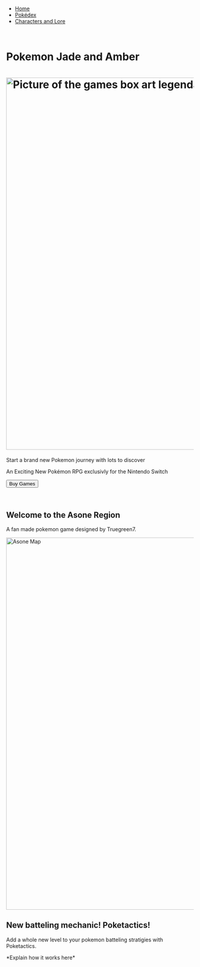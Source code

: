 <html>
<head>
</head>

<body>
  <ul>
    <li><a class="active" href="#home">Home</a></li>
    <li><a href="#news">Pokédex</a></li>
    <li><a href="#contact">Characters and Lore</a></li>
  </ul>

  <br>

  <div class="Title">
    <h1> Pokemon Jade and Amber <h1>
          <img src="https://i.ytimg.com/vi/31vRxC5IuJ8/maxresdefault.jpg" alt="Picture of the games box art legendaries" width="1000">
  </div>

  <p> Start a brand new Pokemon journey with lots to discover </p>

  <p> An Exciting New Pokémon RPG exclusivly for the Nintendo Switch </p>

  <button class="button button1" onclick="alert('Games are not yet avalable for purchase, sadley')">Buy Games</button>

  <br>
  <h2> Welcome to the Asone Region </h2>
  <p> A fan made pokemon game designed by Truegreen7. </p>

  <footer></footer>

  <img src="https://pbs.twimg.com/media/E9pqR6zXoAgnpjR?format=jpg&name=4096x4096" alt="Asone Map" width="1000">

  <br>

  <h2> New batteling mechanic! Poketactics! </h2>

  <p> Add a whole new level to your pokemon batteling stratigies with Poketactics. </p>

  <p> *Explain how it works here* </p>

  <main>
</body>

</html>
